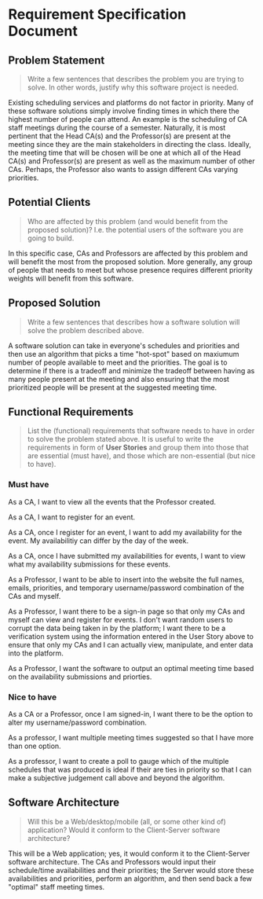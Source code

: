 # Requirement Specification Document

## Problem Statement 

> Write a few sentences that describes the problem you are trying to solve. In other words, justify why this software project is needed.

Existing scheduling services and platforms do not factor in priority. Many of these software solutions simply involve finding times in which there the highest number of people can attend. An example is the scheduling of CA staff meetings during the course of a semester. Naturally, it is most pertinent that the Head CA(s) and the Professor(s) are present at the meeting since they are the main stakeholders in directing the class. Ideally, the meeting time that will be chosen will be one at which all of the Head CA(s) and Professor(s) are present as well as the maximum number of other CAs. Perhaps, the Professor also wants to assign different CAs varying priorities. 


## Potential Clients
> Who are affected by this problem (and would benefit from the proposed solution)? I.e. the potential users of the software you are going to build.

In this specific case, CAs and Professors are affected by this problem and will benefit the most from the proposed solution. More generally, any group of people that needs to meet but whose presence requires different priority weights will benefit from this software.  

## Proposed Solution
> Write a few sentences that describes how a software solution will solve the problem described above.

A software solution can take in everyone's schedules and priorities and then use an algorithm that picks a time "hot-spot" based on maxiumum number of people available to meet and the priorities. The goal is to determine if there is a tradeoff and  minimize the tradeoff between having as many people present at the meeting and also ensuring that the most prioritized people will be present at the suggested meeting time. 

## Functional Requirements
> List the (functional) requirements that software needs to have in order to solve the problem stated above. It is useful to write the requirements in form of **User Stories** and group them into those that are essential (must have), and those which are non-essential (but nice to have).


### Must have

As a CA, I want to view all the events that the Professor created.

As a CA, I want to register for an event.

As a CA, once I register for an event, I want to add my availability for the event. My availabilitiy can differ by the day of the week. 

As a CA, once I have submitted my availabilities for events, I want to view what my availability submissions for these events.


As a Professor, I want to be able to insert into the website the  full names, emails, priorities, and temporary username/password combination of the CAs and myself. 

As a Professor, I want there to be a sign-in page so that only my CAs and myself can view and register for events. I don't want random users to corrupt the data being taken in by the platform; I want there to be a verification system using the information entered in the User Story above to ensure that only my CAs and I can actually view, manipulate, and enter data into the platform.

As a Professor, I want the software to output an optimal meeting time based on the availability submissions and priorties. 

### Nice to have

As a CA or a Professor, once I am signed-in, I want there to be the option to alter my username/password combination.

As a professor, I want multiple meeting times suggested so that I have more than one option.

As a professor, I want to create a poll to gauge which of the multiple schedules that was produced is ideal if their are ties in priority so that I can make a subjective judgement call above and beyond the algorithm. 




## Software Architecture
> Will this be a Web/desktop/mobile (all, or some other kind of) application? Would it conform to the Client-Server software architecture?   

This will be a Web application; yes, it would conform it to the Client-Server software architecture. The CAs and Professors would input their schedule/time availabilities and their priorities; the Server would store these availabilities and priorities, perform an algorithm, and then send back a few "optimal" staff meeting times. 
